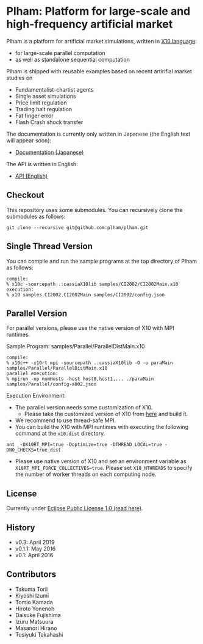 # Plham: Platform for large-scale and high-frequency artificial market

Plham is a platform for artificial market simulations, written in [X10 language](http://x10-lang.org):

  * for large-scale parallel computation
  * as well as standalone sequential computation

Plham is shipped with reusable examples based on recent artirifial market studies on

  * Fundamentalist-chartist agents
  * Single asset simulations
  * Price limit regulation
  * Trading halt regulation
  * Fat finger error
  * Flash Crash shock transfer

The documentation is currently only written in Japanese (the English text will appear soon):

  * [Documentation (Japanese)](http://plham.github.io)

The API is written in English:

  * [API (English)](http://plham.github.io/api)

## Checkout

This repository uses some submodules. You can recursively clone the submodules as follows:

```
git clone --recursive git@github.com:plham/plham.git
```


## Single Thread Version

You can compile and run the sample programs at the top directory of Plham as follows:

```
compile:
% x10c -sourcepath .:cassiaX10lib samples/CI2002/CI2002Main.x10
execution:
% x10 samples.CI2002.CI2002Main samples/CI2002/config.json
```

## Parallel Version

For parallel versions, please use the native version of X10 with MPI runtimes.

Sample Program: samples/Parallel/ParallelDistMain.x10

```
compile:
% x10c++ -x10rt mpi -sourcepath .:cassiaX10lib -O -o paraMain samples/Parallel/ParallelDistMain.x10
parallel execution:
% mpirun -np numHosts -host host0,host1,... ./paraMain samples/Parallel/config-a002.json
```

Execution Environment:

* The parallel version needs some customization of X10.
  * Please take the customized version of X10 from [here](https://gittk.cs.kobe-u.ac.jp/kamada/x10kobecustom) and build it.
* We recommend to use thread-safe MPI.
* You can build the X10 with MPI runtimes with executing the following command at the `x10.dist` directory.

```
ant  -DX10RT_MPI=true -Doptimize=true -DTHREAD_LOCAL=true -DNO_CHECKS=true dist
```

* Please use native version of X10 and set an environment variable as `X10RT_MPI_FORCE_COLLECTIVES=true`. Please set `X10_NTHREADS` to specify the number of worker threads on each computing node.


## License

Currently under [Eclipse Public License 1.0 (read here)](http://choosealicense.com/licenses/epl-1.0/).

## History

* v0.3: April 2019
* v0.1.1: May 2016
* v0.1: April 2016

## Contributors

* Takuma Torii
* Kiyoshi Izumi
* Tomio Kamada
* Hiroto Yonenoh
* Daisuke Fujishima
* Izuru Matsuura
* Masanori Hirano
* Tosiyuki Takahashi


